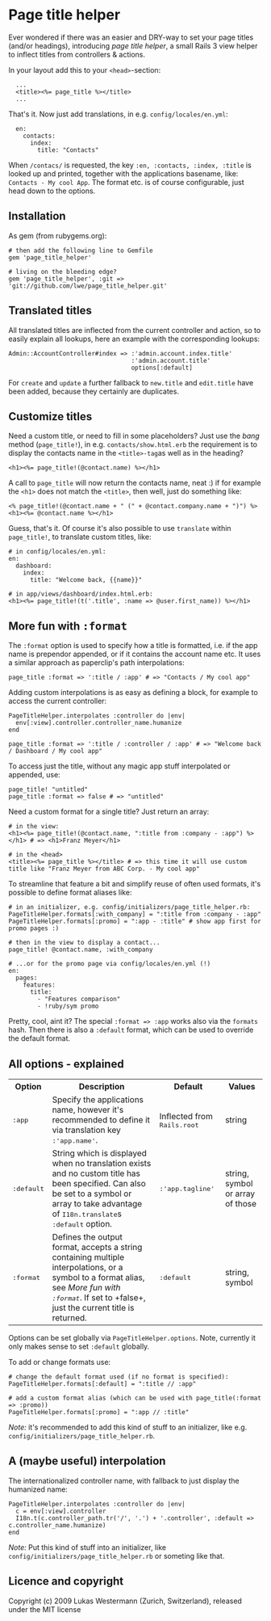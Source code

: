 # Page title helper

Ever wondered if there was an easier and DRY-way to set your page titles (and/or headings),
introducing _page title helper_, a small Rails 3 view helper to inflect titles from controllers
& actions.

In your layout add this to your `<head>`-section:

      ...
      <title><%= page_title %></title>
      ...
      
That's it. Now just add translations, in e.g. `config/locales/en.yml`:

      en:
        contacts:
          index:
            title: "Contacts"
            
When `/contacs/` is requested, the key `:en, :contacts, :index, :title`
is looked up and printed, together with the applications basename, like: `Contacts - My cool App`.
The format etc. is of course configurable, just head down to the options.

## Installation

As gem (from rubygems.org):

    # then add the following line to Gemfile
    gem 'page_title_helper'
    
    # living on the bleeding edge?
    gem 'page_title_helper', :git => 'git://github.com/lwe/page_title_helper.git'
    
## Translated titles

All translated titles are inflected from the current controller and action, so to
easily explain all lookups, here an example with the corresponding lookups:

    Admin::AccountController#index => :'admin.account.index.title'
                                      :'admin.account.title'
                                      options[:default]

For `create` and `update` a further fallback to `new.title` and `edit.title` have
been added, because they certainly are duplicates.

## Customize titles

Need a custom title, or need to fill in some placeholders? Just use the _bang_ method (`page_title!`), in e.g.
`contacts/show.html.erb` the requirement is to display the contacts name in the
`<title>-tag`as well as in the heading?

    <h1><%= page_title!(@contact.name) %></h1>
    
A call to `page_title` will now return the contacts name, neat :) if for example the
`<h1>` does not match the `<title>`, then well, just do something like:

    <% page_title!(@contact.name + " (" + @contact.company.name + ")") %>
    <h1><%= @contact.name %></h1>
    
Guess, that's it. Of course it's also possible to use `translate` within `page_title!`, to
translate custom titles, like:

    # in config/locales/en.yml:
    en:
      dashboard:
        index:
          title: "Welcome back, {{name}}"

    # in app/views/dashboard/index.html.erb:
    <h1><%= page_title!(t('.title', :name => @user.first_name)) %></h1>

## More fun with <tt>:format</tt>

The `:format` option is used to specify how a title is formatted, i.e. if the app name is
prependor appended, or if it contains the account name etc. It uses a similar approach as
paperclip's path interpolations:

    page_title :format => ':title / :app' # => "Contacts / My cool app"
    
Adding custom interpolations is as easy as defining a block, for example to access the current
controller:

    PageTitleHelper.interpolates :controller do |env|
      env[:view].controller.controller_name.humanize
    end
    
    page_title :format => ':title / :controller / :app' # => "Welcome back / Dashboard / My cool app"
    
To access just the title, without any magic app stuff interpolated or appended, use:

    page_title! "untitled"
    page_title :format => false # => "untitled"
    
Need a custom format for a single title? Just return an array:

    # in the view:
    <h1><%= page_title!(@contact.name, ":title from :company - :app") %></h1> # => <h1>Franz Meyer</h1>
    
    # in the <head>
    <title><%= page_title %></title> # => this time it will use custom title like "Franz Meyer from ABC Corp. - My cool app"
    
To streamline that feature a bit and simplify reuse of often used formats, it's possible to define format aliases like:

    # in an initializer, e.g. config/initializers/page_title_helper.rb:
    PageTitleHelper.formats[:with_company] = ":title from :company - :app"
    PageTitleHelper.formats[:promo] = ":app - :title" # show app first for promo pages :)
    
    # then in the view to display a contact...
    page_title! @contact.name, :with_company
    
    # ...or for the promo page via config/locales/en.yml (!)
    en:
      pages:
        features:
          title:
            - "Features comparison"
            - !ruby/sym promo

Pretty, cool, aint it? The special `:format => :app` works also via the `formats` hash. Then there is also a
`:default` format, which can be used to override the default format.

## All options - explained

<table>
  <tr>
    <th>Option</th><th>Description</th><th>Default</th><th>Values</th>
  </tr>
  <tr>
    <td><tt>:app</tt></td>
    <td>Specify the applications name, however it's
        recommended to define it via translation key <tt>:'app.name'</tt>.</td>
    <td>Inflected from <tt>Rails.root</tt></td>
    <td>string</td>
  </tr>
  <tr>
    <td><tt>:default</tt></td>
    <td>String which is displayed when no translation exists and no custom title
        has been specified. Can also be set to a symbol or array to take advantage of
        <tt>I18n.translate</tt>s <tt>:default</tt> option.</td>
    <td><tt>:'app.tagline'</tt></td>
    <td>string, symbol or array of those</td>
  </tr>
  <tr>
    <td><tt>:format</tt></td>
    <td>Defines the output format, accepts a string containing multiple interpolations, or
        a symbol to a format alias, see <i>More fun with <tt>:format</tt></i>. If set to
        +false+, just the current title is returned.</td>
    <td><tt>:default</tt></td>
    <td>string, symbol</td>
  </tr>
</table>
</p>

Options can be set globally via `PageTitleHelper.options`. Note, currently it only
makes sense to set `:default` globally.

To add or change formats use:

    # change the default format used (if no format is specified):
    PageTitleHelper.formats[:default] = ":title // :app"
    
    # add a custom format alias (which can be used with page_title(:format => :promo))
    PageTitleHelper.formats[:promo] = ":app // :title"
    
_Note:_ it's recommended to add this kind of stuff to an initializer, like e.g.
`config/initializers/page_title_helper.rb`.

## A (maybe useful) interpolation

The internationalized controller name, with fallback to just display the humanized name:

    PageTitleHelper.interpolates :controller do |env|
      c = env[:view].controller
      I18n.t(c.controller_path.tr('/', '.') + '.controller', :default => c.controller_name.humanize)
    end
    
_Note:_ Put this kind of stuff into an initializer, like `config/initializers/page_title_helper.rb` or someting like that.
    
## Licence and copyright
Copyright (c) 2009 Lukas Westermann (Zurich, Switzerland), released under the MIT license
